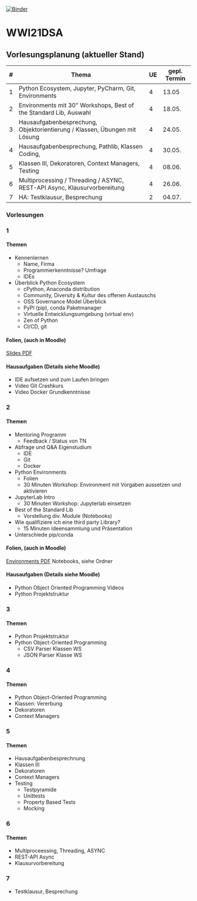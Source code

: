 [![Binder](https://mybinder.org/badge_logo.svg)](https://mybinder.org/v2/git/https%3A%2F%2FWWI-21-DSA-students%3Amn2Mh4HYsmGguyfDRXcn%40gitlab.com%2Fdhbw-ma%2Fwwi21dsa.git/HEAD)

# WWI21DSA

## Vorlesungsplanung (aktueller Stand)

|   # | Thema                                                                     | UE  | gepl. Termin |
|----:|---------------------------------------------------------------------------|-----|--------------|
|   1 | Python Ecosystem, Jupyter, PyCharm, Git, Environments                     | 4   | 13.05        |
|   2 | Environments mit 30" Workshops, Best of the Standard Lib, Auswahl         | 4   | 18.05.       |
|   3 | Hausaufgabenbesprechung, Objektorientierung / Klassen, Übungen mit Lösung | 4   | 24.05.       |
|   4 | Hausaufgabenbesprechung, Pathlib, Klassen Coding,                         | 4   | 30.05.       |
|   5 | Klassen III, Dekoratoren, Context Managers, Testing                       | 4   | 08.06.       |
|   6 | Multiprocessing / Threading / ASYNC, REST-API Async, Klausurvorbereitung  | 4   | 26.06.       |
|   7 | HA: Testklausur, Besprechung                                              | 2   | 04.07.       |

### Vorlesungen

### 1

#### Themen

- Kennenlernen
    - Name, Firma
    - Programmierkenntnisse? Umfrage
    - IDEs
- Überblick Python Ecosystem
    - cPython, Anaconda distribution
    - Community, Diversity & Kultur des offenen Austauschs
    - OSS Governance Model Überblick
    - PyPI (pip), conda Paketmanager
    - Virtuelle Entwicklungsumgebung (virtual env)
    - Zen of Python
    - CI/CD, git

#### Folien, (auch in Moodle)

[Slides PDF](vorlesung01/DHBW-Einführung-WWI21DSA.pdf)

#### Hausaufgaben (Details siehe Moodle)

- IDE aufsetzen und zum Laufen bringen
- Video Git Crashkurs
- Video Docker Grundkenntnisse

### 2

#### Themen

- Mentoring Programm
    - Feedback / Status von TN
- Abfrage und Q&A Eigenstudium
    - IDE
    - Git
    - Docker
- Python Environments
    - Folien
    - 30 Minuten Workshop: Environment mit Vorgaben aussetzen und aktivieren
- JupyterLab Intro
    - 30 Minuten Workshop: Jupyterlab einsetzen
- Best of the Standard Lib
    - Vorstellung div. Module (Notebooks)
- Wie qualifiziere ich eine third party Library?
    - 15 Minuten Ideensammlung und Präsentation
- Unterschiede pip/conda

#### Folien, (auch in Moodle)

[Environments PDF](vorlesung02/Environments-DHBW.pdf)
Notebooks, siehe Ordner

#### Hausaufgaben (Details siehe Moodle)

- Python Object Oriented Programming Videos
- Python Projektstruktur

### 3

#### Themen

- Python Projektstruktur
- Python Object-Oriented Programming
    - CSV Parser Klassen WS
    - JSON Parser Klasse WS

### 4

#### Themen

- Python Object-Oriented Programming
- Klassen: Vererbung
- Dekoratoren
- Context Managers

### 5

#### Themen

- Hausaufgabenbesprechnung
- Klassen III
- Dekoratoren
- Context Managers
- Testing
    - Testpyramide
    - Unittests
    - Property Based Tests
    - Mocking

### 6

#### Themen

- Multiproceessing, Threading, ASYNC
- REST-API Async
- Klausurvorbereitung

### 7

- Testklausur, Besprechung